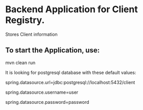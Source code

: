 # Backend Application for Client Registry. 
Stores Client information

## To start the Application, use:

mvn clean run

It is looking for postgresql database with these default values:

spring.datasource.url=jdbc:postgresql://localhost:5432/client

spring.datasource.username=user

spring.datasource.password=password
